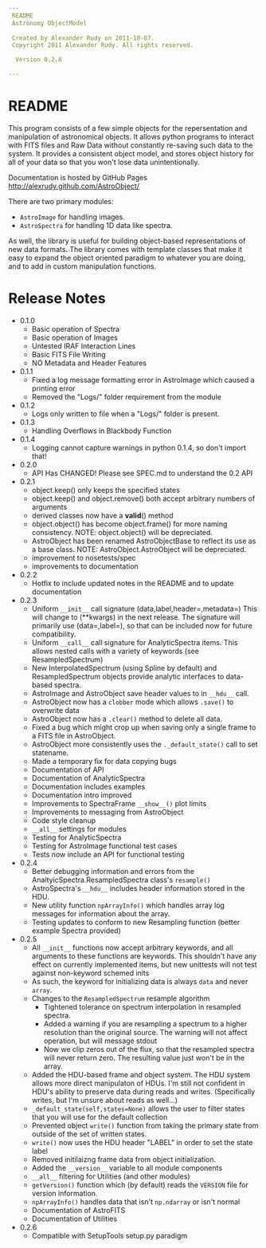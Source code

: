 ```yaml
---
 README
 Astronomy ObjectModel
 
 Created by Alexander Rudy on 2011-10-07.
 Copyright 2011 Alexander Rudy. All rights reserved.

  Version 0.2.6

---
```


# README

This program consists of a few simple objects for the repersentation and manipulation of astronomical objects. It allows python programs to interact with FITS files and Raw Data without constantly re-saving such data to the system. It provides a consistent object model, and stores object history for all of your data so that you won't lose data unintentionally.

Documentation is hosted by GitHub Pages <http://alexrudy.github.com/AstroObject/>

There are two primary modules:

- `AstroImage` for handling images.
- `AstroSpectra` for handling 1D data like spectra.

As well, the library is useful for building object-based representations of new data formats. The library comes with template classes that make it easy to expand the object oriented paradigm to whatever you are doing, and to add in custom manipulation functions.

# Release Notes

* 0.1.0
	- Basic operation of Spectra
	- Basic operation of Images
	- Untested IRAF Interaction Lines
	- Basic FITS File Writing
	- NO Metadata and Header Features
* 0.1.1
	- Fixed a log message formatting error in AstroImage which caused a printing error
	- Removed the "Logs/" folder requirement from the module
* 0.1.2
	- Logs only written to file when a "Logs/" folder is present.
* 0.1.3
	- Handling Overflows in Blackbody Function
* 0.1.4
	- Logging cannot capture warnings in python 0.1.4, so don't import that!
* 0.2.0
	- API Has CHANGED! Please see SPEC.md to understand the 0.2 API
* 0.2.1 
    - object.keep() only keeps the specified states
    - object.keep() and object.remove() both accept arbitrary numbers of arguments
    - derived classes now have a __valid__() method
    - object.object() has become object.frame() for more naming consistency. NOTE: object.object() will be depreciated.
    - AstroObject has been renamed AstroObjectBase to reflect its use as a base class. NOTE: AstroObject.AstroObject will be depreciated.
    - improvement to nosetests/spec
	- improvements to documentation
* 0.2.2
	- Hotfix to include updated notes in the README and to update documentation
* 0.2.3
	- Uniform `__init__` call signature (data,label,header=,metadata=)
	This will change to (**kwargs) in the next release. The signature will primarily use (data=,label=), so that can be included now for future compatibility.
	- Uniform `__call__` call signature for AnalyticSpectra items. This allows nested calls with a variety of keywords (see ResampledSpectrum)
	- New InterpolatedSpectrum (using Spline by default) and ResampledSpectrum objects provide analytic interfaces to data-based spectra.
	- AstroImage and AstroObject save header values to in `__hdu__` call.
	- AstroObject now has a `clobber` mode which allows `.save()` to overwrite data
	- AstroObject now has a `.clear()` method to delete all data.
	- Fixed a bug which might crop up when saving only a single frame to a FITS file in AstroObject.
	- AstroObject more consistently uses the `._default_state()` call to set statename.
	- Made a temporary fix for data copying bugs
	- Documentation of API
	- Documentation of AnalyticSpectra
	- Documentation includes examples
	- Documentation intro improved
	- Improvements to SpectraFrame `__show__()` plot limits
	- Improvements to messaging from AstroObject
	- Code style cleanup
	- `__all__` settings for modules
	- Testing for AnalyticSpectra
	- Testing for AstroImage functional test cases
	- Tests now include an API for functional testing
* 0.2.4
	- Better debugging information and errors from the AnaltyicSpectra.ResampledSpectra class's `resample()`
	- AstroSpectra's `__hdu__` includes header information stored in the HDU.
	- New utility function `npArrayInfo()` which handles array log messages for information about the array.
	- Testing updates to conform to new Resampling function (better example Spectra provided)
* 0.2.5
	- All `__init__` functions now accept arbitrary keywords, and all arguments to these functions are keywords. This shouldn't have any effect on currently implemented items, but new unittests will not test against non-keyword schemed inits
	- As such, the keyword for initializing data is always `data` and never `array`.
	- Changes to the `ResampledSpectrum` resample algorithm
		- Tightened tolerance on spectrum interpolation in resampled spectra.
		- Added a warning if you are resampling a spectrum to a higher resolution than the original source. The warning will not affect operation, but will message stdout
		- Now we clip zeros out of the flux, so that the resampled spectra will never return zero. The resulting value just won't be in the array.
	- Added the HDU-based frame and object system. The HDU system allows more direct manipulaton of HDUs. I'm still not confident in HDU's ability to preserve data during reads and writes. (Specifically writes, but I'm unsure about reads as well...)
	- `_default_state(self,states=None)` allows the user to filter states that you will use for the default collection
	- Prevented object `write()` function from taking the primary state from outside of the set of written states.
	- `write()` now uses the HDU header "LABEL" in order to set the state label
	- Removed initilaizng frame data from object initialization.
	- Added the `__version__` variable to all module components
	- `__all__` filtering for Utilities (and other modules)
	- `getVersion()` function which (by default) reads the `VERSION` file for version information.
	- `npArrayInfo()` handles data that isn't `np.ndarray` or isn't normal
	- Documentation of AstroFITS
	- Documentation of Utilities
* 0.2.6
	- Compatible with SetupTools setup.py paradigm
	

